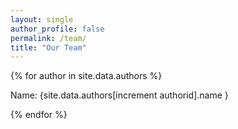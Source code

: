 ```yaml
---
layout: single
author_profile: false
permalink: /team/
title: "Our Team"
---
```



{% for author in site.data.authors %}
  <p>Name: {site.data.authors[increment authorid].name } </p>
{% endfor %}


